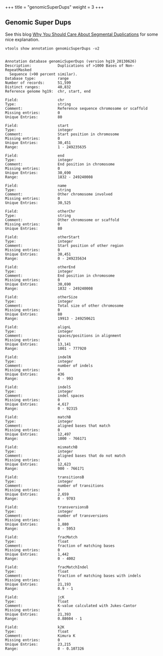 
+++
title = "genomicSuperDups"
weight = 3
+++

## Genomic Super Dups

See this blog [Why You Should Care About Segmental Duplications][1] for some nice explanation. 



    vtools show annotation genomicSuperDups -v2
    

    Annotation database genomicSuperDups (version hg19_20130626)
    Description:            Duplications of >1000 Bases of Non-RepeatMasked
      Sequence (>90 percent similar).
    Database type:          range
    Number of records:      51,599
    Distinct ranges:        40,832
    Reference genome hg19:  chr, start, end
    
    Field:                  chr
    Type:                   string
    Comment:                Reference sequence chromosome or scaffold
    Missing entries:        0
    Unique Entries:         80
    
    Field:                  start
    Type:                   integer
    Comment:                Start position in chromosome
    Missing entries:        0
    Unique Entries:         30,451
    Range:                  1 - 249235635
    
    Field:                  end
    Type:                   integer
    Comment:                End position in chromosome
    Missing entries:        0
    Unique Entries:         30,690
    Range:                  1832 - 249240008
    
    Field:                  name
    Type:                   string
    Comment:                Other chromosome involved
    Missing entries:        0
    Unique Entries:         30,525
    
    Field:                  otherChr
    Type:                   string
    Comment:                Other chromosome or scaffold
    Missing entries:        0
    Unique Entries:         80
    
    Field:                  otherStart
    Type:                   integer
    Comment:                Start position of other region
    Missing entries:        0
    Unique Entries:         30,451
    Range:                  0 - 249235634
    
    Field:                  otherEnd
    Type:                   integer
    Comment:                End position in chromosome
    Missing entries:        0
    Unique Entries:         30,690
    Range:                  1832 - 249240008
    
    Field:                  otherSize
    Type:                   integer
    Comment:                Total size of other chromosome
    Missing entries:        0
    Unique Entries:         80
    Range:                  19913 - 249250621
    
    Field:                  alignL
    Type:                   integer
    Comment:                spaces/positions in alignment
    Missing entries:        0
    Unique Entries:         13,141
    Range:                  1001 - 777920
    
    Field:                  indelN
    Type:                   integer
    Comment:                number of indels
    Missing entries:        0
    Unique Entries:         436
    Range:                  0 - 993
    
    Field:                  indelS
    Type:                   integer
    Comment:                indel spaces
    Missing entries:        0
    Unique Entries:         4,617
    Range:                  0 - 92315
    
    Field:                  matchB
    Type:                   integer
    Comment:                aligned bases that match
    Missing entries:        0
    Unique Entries:         12,497
    Range:                  1000 - 766171
    
    Field:                  mismatchB
    Type:                   integer
    Comment:                aligned bases that do not match
    Missing entries:        0
    Unique Entries:         12,623
    Range:                  900 - 766171
    
    Field:                  transitionsB
    Type:                   integer
    Comment:                number of transitions
    Missing entries:        0
    Unique Entries:         2,659
    Range:                  0 - 9703
    
    Field:                  transversionsB
    Type:                   integer
    Comment:                number of transversions
    Missing entries:        0
    Unique Entries:         1,880
    Range:                  0 - 5953
    
    Field:                  fracMatch
    Type:                   float
    Comment:                fraction of matching bases
    Missing entries:        0
    Unique Entries:         1,442
    Range:                  0 - 4002
    
    Field:                  fracMatchIndel
    Type:                   float
    Comment:                fraction of matching bases with indels
    Missing entries:        0
    Unique Entries:         21,193
    Range:                  0.9 - 1
    
    Field:                  jcK
    Type:                   float
    Comment:                K-value calculated with Jukes-Cantor
    Missing entries:        0
    Unique Entries:         21,393
    Range:                  0.88604 - 1
    
    Field:                  k2K
    Type:                   float
    Comment:                Kimura K
    Missing entries:        0
    Unique Entries:         23,215
    Range:                  0 - 0.107326

 [1]: http://blog.goldenhelix.com/?p=1153